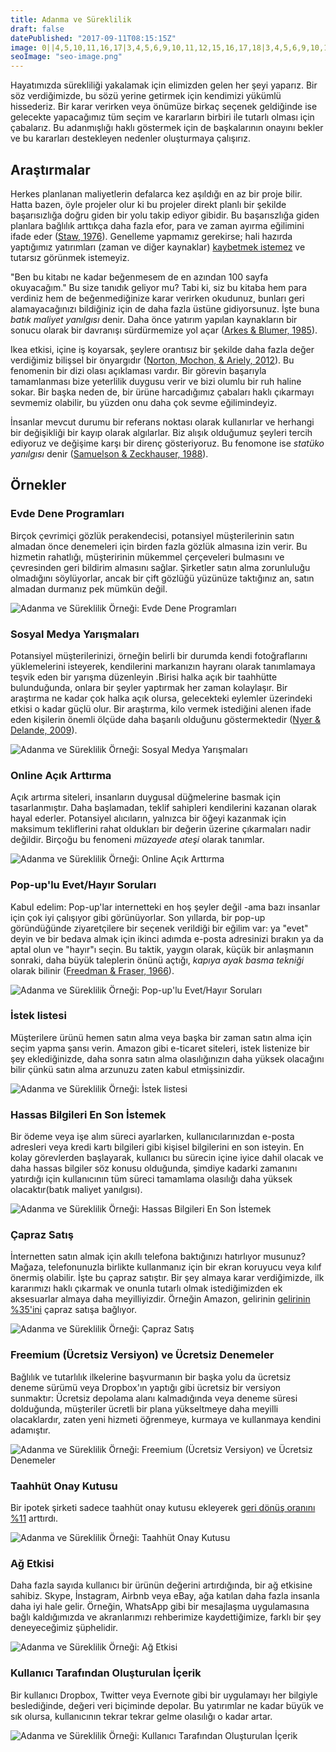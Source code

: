 ```yaml
---
title: Adanma ve Süreklilik
draft: false
datePublished: "2017-09-11T08:15:15Z"
image: 0||4,5,10,11,16,17|3,4,5,6,9,10,11,12,15,16,17,18|3,4,5,6,9,10,11,12,15,16,17,18|4,5,10,11,16,17|||4,5,10,11,16,17|3,4,5,6,9,10,11,12,15,16,17,18|3,4,5,6,9,10,11,12,15,16,17,18|4,5,10,11,16,17|||4,5,10,11,16,17|3,4,5,6,9,10,11,12,15,16,17,18|3,4,5,6,9,10,11,12,15,16,17,18|4,5,10,11,16,17
seoImage: "seo-image.png"
---
```


Hayatımızda sürekliliği yakalamak için elimizden gelen her şeyi yaparız. Bir söz verdiğimizde, bu sözü yerine getirmek için kendimizi yükümlü hissederiz. Bir karar verirken veya önümüze birkaç seçenek geldiğinde ise gelecekte yapacağımız tüm seçim ve kararların birbiri ile tutarlı olması için çabalarız. Bu adanmışlığı haklı göstermek için de başkalarının onayını bekler ve bu kararları destekleyen nedenler oluşturmaya çalışırız.

## Araştırmalar

Herkes planlanan maliyetlerin defalarca kez aşıldığı en az bir proje bilir. Hatta bazen, öyle projeler olur ki bu projeler direkt planlı bir şekilde başarısızlığa doğru giden bir yolu takip ediyor gibidir. Bu başarıszlığa giden planlara bağlılık arttıkça daha fazla efor, para ve zaman ayırma eğilimini ifade eder ([Staw, 1976](http://www.sciencedirect.com/science/article/pii/0030507376900052)). Genelleme yapmamız gerekirse; hali hazırda yaptığımız yatırımları (zaman ve diğer kaynaklar) [kaybetmek istemez](/loss-aversion/) ve tutarsız görünmek istemeyiz.

"Ben bu kitabı ne kadar beğenmesem de en azından 100 sayfa okuyacağım." Bu size tanıdık geliyor mu? Tabi ki, siz bu kitaba hem para verdiniz hem de beğenmediğinize karar verirken okudunuz, bunları geri alamayacağınızı bildiğiniz için de daha fazla üstüne gidiyorsunuz. İşte buna *batık maliyet yanılgısı* denir. Daha önce yatırım yapılan kaynakların bir sonucu olarak bir davranışı sürdürmemize yol açar  ([Arkes & Blumer, 1985](http://www.sciencedirect.com/science/article/pii/0749597885900494)).

Ikea etkisi, içine iş koyarsak, şeylere orantısız bir şekilde daha fazla değer verdiğimiz bilişsel bir önyargıdır ([Norton, Mochon, & Ariely, 2012](http://www.hbs.edu/faculty/Pages/item.aspx?num=41121)). Bu fenomenin bir dizi olası açıklaması vardır. Bir görevin başarıyla tamamlanması bize yeterlilik duygusu verir ve bizi olumlu bir ruh haline sokar. Bir başka neden de, bir ürüne harcadığımız çabaları haklı çıkarmayı sevmemiz olabilir, bu yüzden onu daha çok sevme eğilimindeyiz.

İnsanlar mevcut durumu bir referans noktası olarak kullanırlar ve herhangi bir değişikliği bir kayıp olarak algılarlar. Biz alışık olduğumuz şeyleri tercih ediyoruz ve değişime karşı bir direnç gösteriyoruz. Bu fenomone ise *statüko yanılgısı* denir ([Samuelson & Zeckhauser, 1988](https://sites.hks.harvard.edu/fs/rzeckhau/SQBDM.pdf)).



## Örnekler


### Evde Dene Programları

Birçok çevrimiçi gözlük perakendecisi, potansiyel müşterilerinin satın almadan önce denemeleri için birden fazla gözlük almasına izin verir. Bu hizmetin rahatlığı, müşteririnin mükemmel çerçeveleri bulmasını ve çevresinden geri bildirim almasını sağlar. Şirketler satın alma zorunluluğu olmadığını söylüyorlar, ancak bir çift gözlüğü yüzünüze taktığınız an, satın almadan durmanız pek mümkün değil.

![Adanma ve Süreklilik Örneği: Evde Dene Programları](01-home-try-on-programs.png)


### Sosyal Medya Yarışmaları

Potansiyel müşterilerinizi, örneğin belirli bir durumda kendi fotoğraflarını yüklemelerini isteyerek, kendilerini markanızın hayranı olarak tanımlamaya teşvik eden bir yarışma düzenleyin .Birisi halka açık bir taahhütte bulunduğunda, onlara bir şeyler yaptırmak her zaman kolaylaşır. Bir araştırma ne kadar çok halka açık olursa, gelecekteki eylemler üzerindeki etkisi o kadar güçlü olur.
Bir araştırma, kilo vermek istediğini alenen ifade eden kişilerin önemli ölçüde daha başarılı olduğunu göstermektedir ([Nyer & Delande, 2009](http://onlinelibrary.wiley.com/doi/10.1002/mar.20316/abstract)).

![Adanma ve Süreklilik Örneği: Sosyal Medya Yarışmaları](02-social-media-contests.png)


### Online Açık Arttırma

Açık artırma siteleri, insanların duygusal düğmelerine basmak için tasarlanmıştır. Daha başlamadan, teklif sahipleri kendilerini kazanan olarak hayal ederler. Potansiyel alıcıların, yalnızca bir öğeyi kazanmak için maksimum tekliflerini rahat oldukları bir değerin üzerine çıkarmaları nadir değildir. Birçoğu bu fenomeni *müzayede ateşi* olarak tanımlar.


![Adanma ve Süreklilik Örneği: Online Açık Arttırma](03-online-auctions.png)


### Pop-up'lu Evet/Hayır Soruları

Kabul edelim: Pop-up'lar internetteki en hoş şeyler değil -ama bazı insanlar için çok iyi çalışıyor gibi görünüyorlar. Son yıllarda, bir pop-up göründüğünde ziyaretçilere bir seçenek verildiği bir eğilim var: ya "evet" deyin ve bir bedava almak için ikinci adımda e-posta adresinizi bırakın ya da aptal olun ve "hayır"ı seçin. Bu taktik, yaygın olarak, küçük bir anlaşmanın sonraki, daha büyük taleplerin önünü açtığı, *kapıya ayak basma tekniği* olarak bilinir ([Freedman & Fraser, 1966](https://www.researchgate.net/publication/17217362_Compliance_Without_Pressure_The_Foot-in-the-Door_Technique)).

![Adanma ve Süreklilik Örneği: Pop-up'lu Evet/Hayır Soruları](04-popups.png)


### İstek listesi

Müşterilere ürünü hemen satın alma veya başka bir zaman satın alma için seçim yapma şansı verin. Amazon gibi e-ticaret siteleri, istek listenize bir şey eklediğinizde, daha sonra satın alma olasılığınızın daha yüksek olacağını bilir çünkü satın alma arzunuzu zaten kabul etmişsinizdir.


![Adanma ve Süreklilik Örneği: İstek listesi](05-wish-lists.png)


### Hassas Bilgileri En Son İstemek

Bir ödeme veya işe alım süreci ayarlarken, kullanıcılarınızdan e-posta adresleri veya kredi kartı bilgileri gibi kişisel bilgilerini en son isteyin. En kolay görevlerden başlayarak, kullanıcı bu sürecin içine iyice dahil olacak ve daha hassas bilgiler söz konusu olduğunda, şimdiye kadarki zamanını yatırdığı için kullanıcının tüm süreci tamamlama olasılığı daha yüksek olacaktır(batık maliyet yanılgısı).

![Adanma ve Süreklilik Örneği: Hassas Bilgileri En Son İstemek](06-asking-for-sensitive-information-last.png)


### Çapraz Satış

İnternetten  satın almak için akıllı telefona baktığınızı hatırlıyor musunuz? Mağaza, telefonunuzla birlikte kullanmanız için bir ekran koruyucu veya kılıf önermiş olabilir. İşte bu çapraz satıştır. Bir şey almaya karar verdiğimizde, ilk kararımızı haklı çıkarmak ve onunla tutarlı olmak istediğimizden ek aksesuarlar almaya daha meyilliyizdir. Örneğin Amazon, gelirinin [gelirinin %35'ini](http://www.the-future-of-commerce.com/2013/10/14/ecommerce-cross-sell-up-sell/) çapraz satışa bağlıyor.

![Adanma ve Süreklilik Örneği: Çapraz Satış](07-cross-selling.png)


### Freemium (Ücretsiz Versiyon) ve Ücretsiz Denemeler

Bağlılık ve tutarlılık ilkelerine başvurmanın bir başka yolu da ücretsiz deneme sürümü veya Dropbox'ın yaptığı gibi ücretsiz bir versiyon sunmaktır: Ücretsiz depolama alanı kalmadığında veya deneme süresi dolduğunda, müşteriler ücretli bir plana yükseltmeye daha meyilli olacaklardır, zaten yeni hizmeti öğrenmeye, kurmaya ve kullanmaya kendini adamıştır.

![Adanma ve Süreklilik Örneği: Freemium (Ücretsiz Versiyon) ve Ücretsiz Denemeler](08-freemium-free-trials.png)


### Taahhüt Onay Kutusu

Bir ipotek şirketi sadece taahhüt onay kutusu ekleyerek [geri dönüş oranını %11](http://www.conversionvoodoo.com/blog/2010/07/11-conversion-rate-increase-with-a-%E2%80%9Ccommitment-checkbox%E2%80%9D/) arttırdı.

![Adanma ve Süreklilik Örneği: Taahhüt Onay Kutusu](09-commitment-checkbox.png)


### Ağ Etkisi

Daha fazla sayıda kullanıcı bir ürünün değerini artırdığında, bir  ağ etkisine sahibiz. Skype, İnstagram, Airbnb veya eBay, ağa katılan daha fazla insanla daha iyi hale gelir. Örneğin, WhatsApp gibi bir mesajlaşma uygulamasına bağlı kaldığımızda ve akranlarımızı rehberimize kaydettiğimize, farklı bir şey deneyeceğimiz şüphelidir.

![Adanma ve Süreklilik Örneği: Ağ Etkisi](10-network-effect.png)


### Kullanıcı Tarafından Oluşturulan İçerik

Bir kullanıcı Dropbox, Twitter veya Evernote gibi bir uygulamayı her bilgiyle beslediğinde, değeri veri biçiminde depolar. Bu yatırımlar ne kadar büyük ve sık olursa, kullanıcının tekrar tekrar gelme olasılığı o kadar artar.

![Adanma ve Süreklilik Örneği: Kullanıcı Tarafından Oluşturulan İçerik](11-user-generated-content.png)
